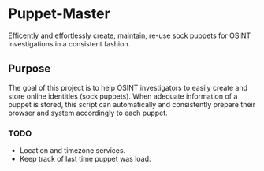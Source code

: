 # Puppet-Master

Efficently and effortlessly create, maintain, re-use sock puppets for OSINT investigations in a consistent fashion.

## Purpose 
The goal of this project is to help OSINT investigators to easily create and store online identities (sock puppets). When adequate information of a puppet is stored, this script can automatically and consistently prepare their browser and system accordingly to each puppet.

### TODO 
- Location and timezone services.
- Keep track of last time puppet was load.